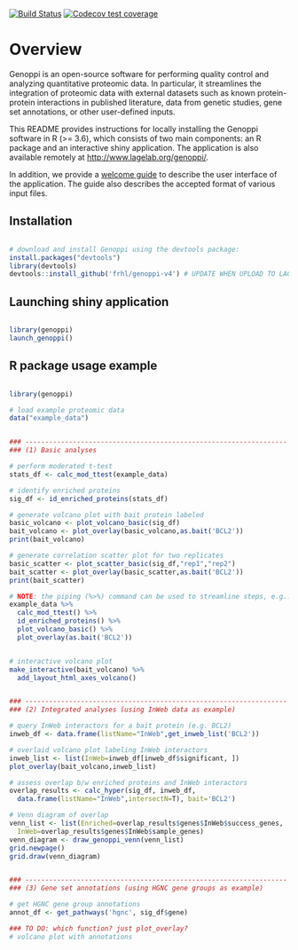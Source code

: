 
<!-- badges: start -->
[![Build Status](https://travis-ci.com/frhl/genoppi-v4.svg?branch=master)](https://travis-ci.com/frhl/genoppi-v4)
[![Codecov test coverage](https://codecov.io/gh/frhl/genoppi-v4/branch/master/graph/badge.svg)](https://codecov.io/gh/frhl/genoppi-v4?branch=master)
<!-- badges: end -->

# Overview

Genoppi is an open-source software for performing quality control and analyzing quantitative proteomic data. In particular, it streamlines the integration of proteomic data with external datasets such as known protein-protein interactions in published literature, data from genetic studies, gene set annotations, or other user-defined inputs.

This README provides instructions for locally installing the Genoppi software in R (>= 3.6), which consists of two main components: an R package and an interactive shiny application. The application is also available remotely at <http://www.lagelab.org/genoppi/>.

In addition, we provide a [welcome guide](inst/shiny-examples/myapp/www/welcome_guide_200415.pdf) to describe the user interface of the application. The guide also describes the accepted format of various input files.


## Installation

```R

# download and install Genoppi using the devtools package:
install.packages("devtools")
library(devtools)
devtools::install_github('frhl/genoppi-v4') # UPDATE WHEN UPLOAD TO LAGELAB

```

## Launching shiny application

```R

library(genoppi)
launch_genoppi()

```

## R package usage example

```R

library(genoppi)

# load example proteomic data
data("example_data")


### ------------------------------------------------------------------
### (1) Basic analyses

# perform moderated t-test
stats_df <- calc_mod_ttest(example_data)

# identify enriched proteins
sig_df <- id_enriched_proteins(stats_df)

# generate volcano plot with bait protein labeled
basic_volcano <- plot_volcano_basic(sig_df)
bait_volcano <- plot_overlay(basic_volcano,as.bait('BCL2'))
print(bait_volcano)

# generate correlation scatter plot for two replicates
basic_scatter <- plot_scatter_basic(sig_df,"rep1","rep2")
bait_scatter <- plot_overlay(basic_scatter,as.bait('BCL2'))
print(bait_scatter)

# NOTE: the piping (%>%) command can be used to streamline steps, e.g.: 
example_data %>%
  calc_mod_ttest() %>%
  id_enriched_proteins() %>%
  plot_volcano_basic() %>%
  plot_overlay(as.bait('BCL2'))


# interactive volcano plot
make_interactive(bait_volcano) %>%
  add_layout_html_axes_volcano()


### ------------------------------------------------------------------
### (2) Integrated analyses (using InWeb data as example)

# query InWeb interactors for a bait protein (e.g. BCL2)
inweb_df <- data.frame(listName="InWeb",get_inweb_list('BCL2'))

# overlaid volcano plot labeling InWeb interactors
inweb_list <- list(InWeb=inweb_df[inweb_df$significant, ])
plot_overlay(bait_volcano,inweb_list)

# assess overlap b/w enriched proteins and InWeb interactors
overlap_results <- calc_hyper(sig_df, inweb_df,
  data.frame(listName="InWeb",intersectN=T), bait='BCL2')

# Venn diagram of overlap
venn_list <- list(Enriched=overlap_results$genes$InWeb$success_genes,
  InWeb=overlap_results$genes$InWeb$sample_genes)
venn_diagram <- draw_genoppi_venn(venn_list)
grid.newpage()
grid.draw(venn_diagram)


### ------------------------------------------------------------------
### (3) Gene set annotations (using HGNC gene groups as example)

# get HGNC gene group annotations
annot_df <- get_pathways('hgnc', sig_df$gene)

### TO DO: which function? just plot_overlay?
# volcano plot with annotations


```

